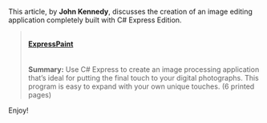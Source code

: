 This article, by **John Kennedy**, discusses the creation of an image editing application completely built with C# Express Edition.

<blockquote dir="ltr" style="MARGIN-RIGHT: 0px">
  <p>
    <b><br /> <a href="http://msdn.microsoft.com/vcsharp/2005/default.aspx?pull=/library/en-us/dnvs05/html/ExprsPaint.asp" class="broken_link">ExpressPaint</a><br /> <br /> </b><br /> <b>Summary:</b> Use C# Express to create an image processing application that&#8217;s ideal for putting the final touch to your digital photographs. This program is easy to expand with your own unique touches. (6 printed pages)
  </p>
</blockquote>

<p dir="ltr">
  Enjoy!
</p>